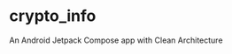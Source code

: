 # crypto_info
An Android Jetpack Compose app with Clean Architecture

<center> <img src="https://user-images.githubusercontent.com/48637183/1487006